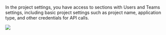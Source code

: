 [comment]: # ($page_title=Settings)

In the project settings, you have access to sections with Users and Teams settings, including basic project settings such as project name, application type, and other credentials for API calls.

![](https://gblobscdn.gitbook.com/assets%2F-LQ08RFAKZvFADEiXKFy%2F-MjZ1NdpgFFPJvPgcVqH%2F-MjZ2u7boKJo4mZkafD4%2Ftestgif9.gif?alt=media&token=9f2bb231-01eb-4749-9a76-9deb60e1d3d0)

